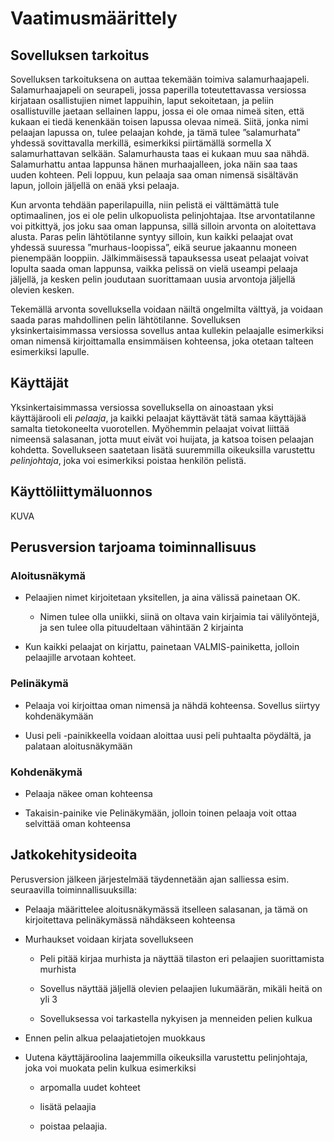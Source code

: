 # Vaatimusmäärittely 

 

## Sovelluksen tarkoitus 

 

Sovelluksen tarkoituksena on auttaa tekemään toimiva salamurhaajapeli. Salamurhaajapeli on seurapeli, jossa paperilla toteutettavassa versiossa kirjataan osallistujien nimet lappuihin, laput sekoitetaan, ja peliin osallistuville jaetaan sellainen lappu, jossa ei ole omaa nimeä siten, että kukaan ei tiedä kenenkään toisen lapussa olevaa nimeä. Siitä, jonka nimi pelaajan lapussa on, tulee pelaajan kohde, ja tämä tulee ”salamurhata” yhdessä sovittavalla merkillä, esimerkiksi piirtämällä sormella X salamurhattavan selkään. Salamurhausta taas ei kukaan muu saa nähdä. Salamurhattu antaa lappunsa hänen murhaajalleen, joka näin saa taas uuden kohteen. Peli loppuu, kun pelaaja saa oman nimensä sisältävän lapun, jolloin jäljellä on enää yksi pelaaja. 

 

Kun arvonta tehdään paperilapuilla, niin pelistä ei välttämättä tule optimaalinen, jos ei ole pelin ulkopuolista pelinjohtajaa. Itse arvontatilanne voi pitkittyä, jos joku saa oman lappunsa, sillä silloin arvonta on aloitettava alusta. Paras pelin lähtötilanne syntyy silloin, kun kaikki pelaajat ovat yhdessä suuressa ”murhaus-loopissa”, eikä seurue jakaannu moneen pienempään looppiin. Jälkimmäisessä tapauksessa useat pelaajat voivat lopulta saada oman lappunsa, vaikka pelissä on vielä useampi pelaaja jäljellä, ja kesken pelin joudutaan suorittamaan uusia arvontoja jäljellä olevien kesken. 

 

Tekemällä arvonta sovelluksella voidaan näiltä ongelmilta välttyä, ja voidaan saada paras mahdollinen pelin lähtötilanne. Sovelluksen yksinkertaisimmassa versiossa sovellus antaa kullekin pelaajalle esimerkiksi oman nimensä kirjoittamalla ensimmäisen kohteensa, joka otetaan talteen esimerkiksi lapulle. 

 

## Käyttäjät 

 

Yksinkertaisimmassa versiossa sovelluksella on ainoastaan yksi käyttäjärooli eli _pelaaja_, ja kaikki pelaajat käyttävät tätä samaa käyttäjää samalta tietokoneelta vuorotellen. Myöhemmin pelaajat voivat liittää nimeensä salasanan, jotta muut eivät voi huijata, ja katsoa toisen pelaajan kohdetta. Sovellukseen saatetaan lisätä suuremmilla oikeuksilla varustettu _pelinjohtaja_, joka voi esimerkiksi poistaa henkilön pelistä. 

 

## Käyttöliittymäluonnos 

 

 

KUVA 

 

## Perusversion tarjoama toiminnallisuus 

 

### Aloitusnäkymä 

 

- Pelaajien nimet kirjoitetaan yksitellen, ja aina välissä painetaan OK. 

  - Nimen tulee olla uniikki, siinä on oltava vain kirjaimia tai välilyöntejä, ja sen tulee olla pituudeltaan vähintään 2 kirjainta  

- Kun kaikki pelaajat on kirjattu, painetaan VALMIS-painiketta, jolloin pelaajille arvotaan kohteet. 

 

### Pelinäkymä 

 

- Pelaaja voi kirjoittaa oman nimensä ja nähdä kohteensa. Sovellus siirtyy kohdenäkymään 

- Uusi peli -painikkeella voidaan aloittaa uusi peli puhtaalta pöydältä, ja palataan aloitusnäkymään 

 

### Kohdenäkymä 

 

- Pelaaja näkee oman kohteensa 

- Takaisin-painike vie Pelinäkymään, jolloin toinen pelaaja voit ottaa selvittää oman kohteensa 

 

## Jatkokehitysideoita 

 

Perusversion jälkeen järjestelmää täydennetään ajan salliessa esim. seuraavilla toiminnallisuuksilla: 

 

- Pelaaja määrittelee aloitusnäkymässä itselleen salasanan, ja tämä on kirjoitettava pelinäkymässä nähdäkseen kohteensa 

- Murhaukset voidaan kirjata sovellukseen 

  - Peli pitää kirjaa murhista ja näyttää tilaston eri pelaajien suorittamista murhista 

  - Sovellus näyttää jäljellä olevien pelaajien lukumäärän, mikäli heitä on yli 3 

  - Sovelluksessa voi tarkastella nykyisen ja menneiden pelien kulkua 

- Ennen pelin alkua pelaajatietojen muokkaus 

- Uutena käyttäjäroolina laajemmilla oikeuksilla varustettu pelinjohtaja, joka voi muokata pelin kulkua esimerkiksi 

  - arpomalla uudet kohteet 

  - lisätä pelaajia 

   - poistaa pelaajia. 

 
